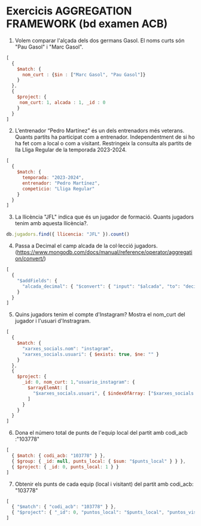 # Exercicis AGGREGATION FRAMEWORK (bd examen ACB)

1. Volem comparar l'alçada dels dos germans Gasol. El noms curts són "Pau Gasol" i
"Marc Gasol".
```js
[
  {
    $match: {
      nom_curt : {$in : ["Marc Gasol", "Pau Gasol"]}
    }
  },
  {
    $project: {
     nom_curt: 1, alcada : 1, _id : 0
    }
  }
]
```

2. L’entrenador “Pedro Martínez” és un dels entrenadors més veterans. Quants partits
ha participat com a entrenador. Independentment de si ho ha fet com a local o com
a visitant. Restringeix la consulta als partits de lla Lliga Regular de la temporada
2023-2024.
```js
[
  {
    $match: {
      temporada: "2023-2024",
      entrenador: "Pedro Martínez",
      competicio: "Lliga Regular"
    }
  }
]
```
   
3. La llicència "JFL" indica que és un jugador de formació. Quants jugadors tenim amb
aquesta llicència?.
```js
db.jugadors.find({ llicencia: "JFL" }).count()
```

4. Passa a Decimal el camp alcada de la col·lecció jugadors.
(https://www.mongodb.com/docs/manual/reference/operator/aggregation/convert/)
```js
[
  {
    "$addFields": {
      "alcada_decimal": { "$convert": { "input": "$alcada", "to": "decimal" } }
    }
  }
]

```

5. Quins jugadors tenim el compte d'Instagram? Mostra el nom_curt del jugador i
l'usuari d'Instragram.
```js
[
  {
    $match: {
      "xarxes_socials.nom": "instagram",
      "xarxes_socials.usuari": { $exists: true, $ne: "" }
    }
  },
  {
    $project: {
      _id: 0, nom_curt: 1,"usuario_instagram": {
        $arrayElemAt: [
          "$xarxes_socials.usuari", { $indexOfArray: ["$xarxes_socials.nom", "instagram"] }
        ]
      }
    }
  }
]
```

6. Dona el número total de punts de l'equip local del partit amb codi_acb :"103778"
```js
[
  { $match: { codi_acb: "103778" } },
  { $group: { _id: null, punts_local: { $sum: "$punts_local" } } },
  { $project: { _id: 0, punts_local: 1 } }
]
```
    
7. Obtenir els punts de cada equip (local i visitant) del partit amb codi_acb: "103778"
```js
[
  { "$match": { "codi_acb": "103778" } },
  { "$project": { "_id": 0, "puntos_local": "$punts_local", "puntos_visitante": "$punts_visitant" } }
]
```
